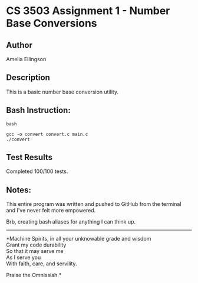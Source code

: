 # CS 3503 Assignment 1 - Number Base Conversions

## Author
Amelia Ellingson

## Description

This is a basic number base conversion utility.

## Bash Instruction:

```
bash

gcc -o convert convert.c main.c
./convert

```

## Test Results

Completed 100/100 tests.


## Notes:

This entire program was written and pushed to GitHub from the terminal  
and I've never felt more empowered.    

Brb, creating bash aliases for anything I can think up.


---------------------------------------------------------
*Machine Spirits, in all your unknowable grade and wisdom  
Grant my code durability   
So that it may serve me  
As I serve you  
With faith, care, and servility.  
  
Praise the Omnissiah.*

